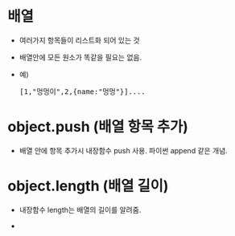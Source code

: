 # 배열

- 여러가지 항목들이 리스트화 되어 있는 것

- 배열안에 모든 원소가 똑같을 필요는 없음.

- 예) <pre>[1,"멍멍이",2,{name:"멍멍"}]....</pre>

# object.push (배열 항목 추가)
- 배열 안에 항목 추가시 내장함수 push 사용. 파이썬 append 같은 개념.

# object.length (배열 길이)
- 내장함수 length는 배열의 길이를 알려줌.

- 